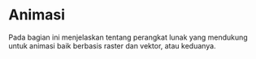 # Animasi

Pada bagian ini menjelaskan tentang perangkat lunak yang mendukung untuk animasi baik berbasis raster dan vektor, atau keduanya.
